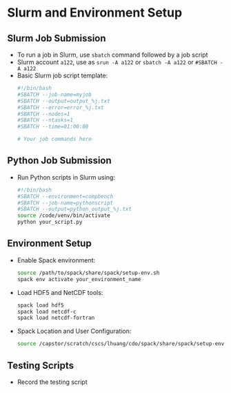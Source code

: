 # Slurm and Environment Setup

## Slurm Job Submission
- To run a job in Slurm, use `sbatch` command followed by a job script
- Slurm account `a122`, use as `srun -A a122` or `sbatch -A a122` or `#SBATCH -A a122`
- Basic Slurm job script template:
  ```bash
  #!/bin/bash
  #SBATCH --job-name=myjob
  #SBATCH --output=output_%j.txt
  #SBATCH --error=error_%j.txt
  #SBATCH --nodes=1
  #SBATCH --ntasks=1
  #SBATCH --time=01:00:00

  # Your job commands here
  ```

## Python Job Submission
- Run Python scripts in Slurm using:
  ```bash
  #!/bin/bash
  #SBATCH --environment=compbench
  #SBATCH --job-name=pythonscript
  #SBATCH --output=python_output_%j.txt
  source /code/venv/bin/activate
  python your_script.py
  ```

## Environment Setup
- Enable Spack environment:
  ```bash
  source /path/to/spack/share/spack/setup-env.sh
  spack env activate your_environment_name
  ```

- Load HDF5 and NetCDF tools:
  ```bash
  spack load hdf5
  spack load netcdf-c
  spack load netcdf-fortran
  ```

- Spack Location and User Configuration:
  ```bash
  source /capstor/scratch/cscs/lhuang/cdo/spack/share/spack/setup-env.sh && export SPACK_USER_CONFIG_PATH=/capstor/scratch/cscs/lhuang/cdo/.spack
  ```

## Testing Scripts
- Record the testing script